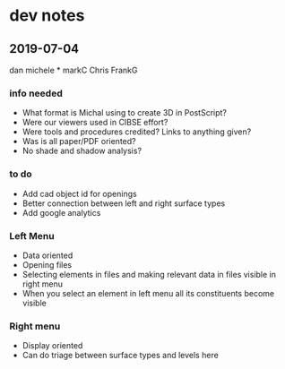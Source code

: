 # dev notes

## 2019-07-04


dan
michele *
markC
Chris
FrankG


### info needed

* What format is Michal using to create 3D in PostScript?
* Were our viewers used in CIBSE effort?
* Were tools and procedures credited? Links to anything given?
* Was is all paper/PDF oriented?
* No shade and shadow analysis?


### to do

* Add cad object id for openings
* Better connection between left and right surface types
* Add google analytics

### Left Menu

* Data oriented
* Opening files
* Selecting elements in files and making relevant data in files visible in right menu
* When you select an element in left menu all its constituents become visible

### Right menu

* Display oriented
* Can do  triage between surface types and levels here

